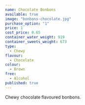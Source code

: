 ```yaml
---
name: Chocolate Bonbons
available: true
image: "bonbons-chocolate.jpg"
purchase_option: "1"
price: 1
cost_price: 0.65
container_water_weight: 919
container_sweets_weight: 673
type: 
  - Chewy
flavour: 
  - Chocolate
colour: 
  - Brown
free: 
  - Alcohol
published: true
---
```


Chewy chocolate flavoured bonbons.
